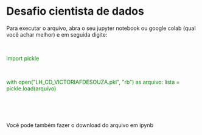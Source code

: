 <h1>Desafio cientista de dados</h1>

<p>Para executar o arquivo, abra o seu jupyter notebook ou google colab (qual você achar melhor) e em seguida digite:</p> <br>
<p style="color:green;">import pickle</p> <br>

<p style="color:green;">with open("LH_CD_VICTORIAFDESOUZA.pkl", "rb") as arquivo:
    lista = pickle.load(arquivo)</p>
    <br>
    <br>
    <br>
    <p>Você pode também fazer o download do arquivo em ipynb</p>
